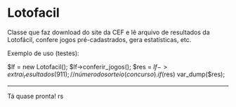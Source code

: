Lotofacil
=========

Classe que faz download do site da CEF e lê arquivo de resultados da Lotofácil, confere jogos pré-cadastrados, gera estatísticas, etc.

Exemplo de uso (testes):

$lf = new Lotofacil();
$lf->conferir_jogos();
$res = $lf->extrai_resultados(911); //número do sorteio (concurso).
if ($res) var_dump($res);

---
Tá quase pronta! rs

